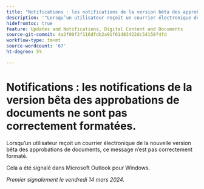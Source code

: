 ```yaml
---
title: "Notifications : les notifications de la version bêta des approbations de documents ne sont pas correctement formatées"
description: '"Lorsqu’un utilisateur reçoit un courrier électronique de la nouvelle version bêta des approbations de documents, ce message n’est pas correctement formaté.  »'
hidefromtoc: true
feature: Updates and Notifications, Digital Content and Documents
source-git-commit: 4a2f09f2f116dfdb2a91f61d83422dc54158f4fd
workflow-type: tm+mt
source-wordcount: '67'
ht-degree: 5%

---
```



# Notifications : les notifications de la version bêta des approbations de documents ne sont pas correctement formatées.

Lorsqu’un utilisateur reçoit un courrier électronique de la nouvelle version bêta des approbations de documents, ce message n’est pas correctement formaté.

Cela a été signalé dans Microsoft Outlook pour Windows.

_Premier signalement le vendredi 14 mars 2024._
